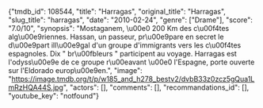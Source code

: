 {"tmdb_id": 108544, "title": "Harragas", "original_title": "Harragas", "slug_title": "harragas", "date": "2010-02-24", "genre": ["Drame"], "score": "7.0/10", "synopsis": "Mostaganem, \u00e0 200 Km des c\u00f4tes alg\u00e9riennes. Hassan, un passeur, pr\u00e9pare en secret le d\u00e9part ill\u00e9gal d'un groupe d'immigrants vers les c\u00f4tes espagnoles. Dix \" br\u00fbleurs \" participent au voyage. Harragas est l'odyss\u00e9e de ce groupe r\u00eavant \u00e0 l'Espagne, porte ouverte sur l'Eldorado europ\u00e9en.", "image": "https://image.tmdb.org/t/p/w185_and_h278_bestv2/dvbB33z0zcz5gQua1LmRzHQA44S.jpg", "actors": [], "comments": [], "recommandations_id": [], "youtube_key": "notfound"}